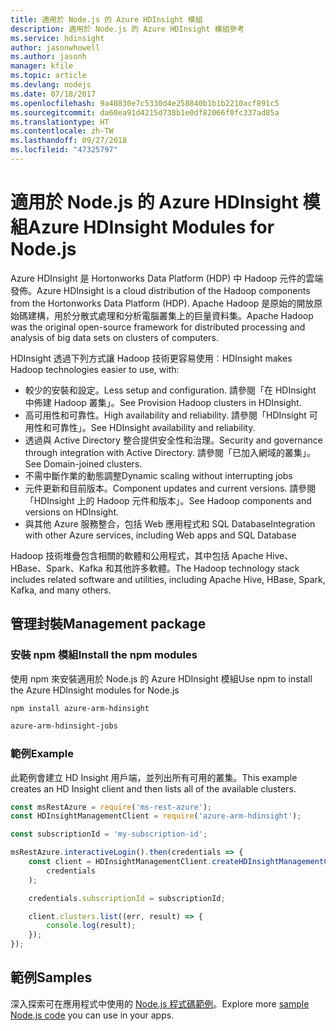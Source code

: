 ```yaml
---
title: 適用於 Node.js 的 Azure HDInsight 模組
description: 適用於 Node.js 的 Azure HDInsight 模組參考
ms.service: hdinsight
author: jasonwhowell
ms.author: jasonh
manager: kfile
ms.topic: article
ms.devlang: nodejs
ms.date: 07/18/2017
ms.openlocfilehash: 9a40830e7c5330d4e258840b1b1b2210acf891c5
ms.sourcegitcommit: da60ea91d4215d738b1e0df82066f0fc337ad85a
ms.translationtype: HT
ms.contentlocale: zh-TW
ms.lasthandoff: 09/27/2018
ms.locfileid: "47325797"
---
```

# <a name="azure-hdinsight-modules-for-nodejs"></a><span data-ttu-id="7e1ba-103">適用於 Node.js 的 Azure HDInsight 模組</span><span class="sxs-lookup"><span data-stu-id="7e1ba-103">Azure HDInsight Modules for Node.js</span></span>

<span data-ttu-id="7e1ba-104">Azure HDInsight 是 Hortonworks Data Platform (HDP) 中 Hadoop 元件的雲端發佈。</span><span class="sxs-lookup"><span data-stu-id="7e1ba-104">Azure HDInsight is a cloud distribution of the Hadoop components from the Hortonworks Data Platform (HDP).</span></span> <span data-ttu-id="7e1ba-105">Apache Hadoop 是原始的開放原始碼建構，用於分散式處理和分析電腦叢集上的巨量資料集。</span><span class="sxs-lookup"><span data-stu-id="7e1ba-105">Apache Hadoop was the original open-source framework for distributed processing and analysis of big data sets on clusters of computers.</span></span>

<span data-ttu-id="7e1ba-106">HDInsight 透過下列方式讓 Hadoop 技術更容易使用︰</span><span class="sxs-lookup"><span data-stu-id="7e1ba-106">HDInsight makes Hadoop technologies easier to use, with:</span></span>
- <span data-ttu-id="7e1ba-107">較少的安裝和設定。</span><span class="sxs-lookup"><span data-stu-id="7e1ba-107">Less setup and configuration.</span></span> <span data-ttu-id="7e1ba-108">請參閱「在 HDInsight 中佈建 Hadoop 叢集」。</span><span class="sxs-lookup"><span data-stu-id="7e1ba-108">See Provision Hadoop clusters in HDInsight.</span></span>
- <span data-ttu-id="7e1ba-109">高可用性和可靠性。</span><span class="sxs-lookup"><span data-stu-id="7e1ba-109">High availability and reliability.</span></span> <span data-ttu-id="7e1ba-110">請參閱「HDInsight 可用性和可靠性」。</span><span class="sxs-lookup"><span data-stu-id="7e1ba-110">See HDInsight availability and reliability.</span></span>
- <span data-ttu-id="7e1ba-111">透過與 Active Directory 整合提供安全性和治理。</span><span class="sxs-lookup"><span data-stu-id="7e1ba-111">Security and governance through integration with Active Directory.</span></span> <span data-ttu-id="7e1ba-112">請參閱「已加入網域的叢集」。</span><span class="sxs-lookup"><span data-stu-id="7e1ba-112">See Domain-joined clusters.</span></span>
- <span data-ttu-id="7e1ba-113">不需中斷作業的動態調整</span><span class="sxs-lookup"><span data-stu-id="7e1ba-113">Dynamic scaling without interrupting jobs</span></span>
- <span data-ttu-id="7e1ba-114">元件更新和目前版本。</span><span class="sxs-lookup"><span data-stu-id="7e1ba-114">Component updates and current versions.</span></span> <span data-ttu-id="7e1ba-115">請參閱「HDInsight 上的 Hadoop 元件和版本」。</span><span class="sxs-lookup"><span data-stu-id="7e1ba-115">See Hadoop components and versions on HDInsight.</span></span>
- <span data-ttu-id="7e1ba-116">與其他 Azure 服務整合，包括 Web 應用程式和 SQL Database</span><span class="sxs-lookup"><span data-stu-id="7e1ba-116">Integration with other Azure services, including Web apps and SQL Database</span></span>

<span data-ttu-id="7e1ba-117">Hadoop 技術堆疊包含相關的軟體和公用程式，其中包括 Apache Hive、HBase、Spark、Kafka 和其他許多軟體。</span><span class="sxs-lookup"><span data-stu-id="7e1ba-117">The Hadoop technology stack includes related software and utilities, including Apache Hive, HBase, Spark, Kafka, and many others.</span></span> 

## <a name="management-package"></a><span data-ttu-id="7e1ba-118">管理封裝</span><span class="sxs-lookup"><span data-stu-id="7e1ba-118">Management package</span></span>

### <a name="install-the-npm-modules"></a><span data-ttu-id="7e1ba-119">安裝 npm 模組</span><span class="sxs-lookup"><span data-stu-id="7e1ba-119">Install the npm modules</span></span>

<span data-ttu-id="7e1ba-120">使用 npm 來安裝適用於 Node.js 的 Azure HDInsight 模組</span><span class="sxs-lookup"><span data-stu-id="7e1ba-120">Use npm to install the Azure HDInsight modules for Node.js</span></span>

```bash
npm install azure-arm-hdinsight
```

```bash
azure-arm-hdinsight-jobs
```

### <a name="example"></a><span data-ttu-id="7e1ba-121">範例</span><span class="sxs-lookup"><span data-stu-id="7e1ba-121">Example</span></span> 

<span data-ttu-id="7e1ba-122">此範例會建立 HD Insight 用戶端，並列出所有可用的叢集。</span><span class="sxs-lookup"><span data-stu-id="7e1ba-122">This example creates an HD Insight client and then lists all of the available clusters.</span></span> 

```javascript
const msRestAzure = require('ms-rest-azure');
const HDInsightManagementClient = require('azure-arm-hdinsight');

const subscriptionId = 'my-subscription-id';

msRestAzure.interactiveLogin().then(credentials => {
    const client = HDInsightManagementClient.createHDInsightManagementClient(
        credentials
    );

    credentials.subscriptionId = subscriptionId;

    client.clusters.list((err, result) => {
        console.log(result);
    });
});
```

## <a name="samples"></a><span data-ttu-id="7e1ba-123">範例</span><span class="sxs-lookup"><span data-stu-id="7e1ba-123">Samples</span></span>

<span data-ttu-id="7e1ba-124">深入探索可在應用程式中使用的 [Node.js 程式碼範例](https://azure.microsoft.com/resources/samples/?platform=nodejs)。</span><span class="sxs-lookup"><span data-stu-id="7e1ba-124">Explore more [sample Node.js code](https://azure.microsoft.com/resources/samples/?platform=nodejs) you can use in your apps.</span></span>
